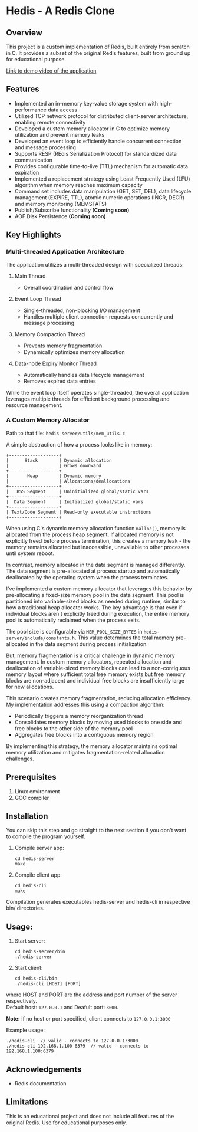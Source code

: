 # Hedis - A Redis Clone

## Overview
This project is a custom implementation of Redis, built entirely from scratch in C. It provides a subset of the original Redis features, built from ground up for educational purpose.

[Link to demo video of the application](https://drive.google.com/file/d/1pCi74EVRYATfrDMu5ZdxWHYO9VReyuxQ/view?usp=sharing)

## Features
* Implemented an in-memory key-value storage system with high-performance data access
* Utilized TCP network protocol for distributed client-server architecture, enabling remote connectivity
* Developed a custom memory allocator in C to optimize memory utilization and prevent memory leaks
* Developed an event loop to efficiently handle concurrent connection and message processing
* Supports RESP (REdis Serialization Protocol) for standardized data communication
* Provides configurable time-to-live (TTL) mechanism for automatic data expiration
* Implemented a replacement strategy using Least Frequently Used (LFU) algorithm when memory reaches maximum capacity
* Command set includes data manipulation (GET, SET, DEL), data lifecycle management (EXPIRE, TTL), atomic numeric operations (INCR, DECR) and memory monitoring (MEMSTATS)
* Publish/Subscribe functionality **(Coming soon)**
* AOF Disk Persistence **(Coming soon)**

## Key Highlights
### Multi-threaded Application Architecture

The application utilizes a multi-threaded design with specialized threads:

1. Main Thread
    * Overall coordination and control flow

2. Event Loop Thread
    * Single-threaded, non-blocking I/O management
    * Handles multiple client connection requests concurrently and message processing

3. Memory Compaction Thread
    * Prevents memory fragmentation
    * Dynamically optimizes memory allocation

4. Data-node Expiry Monitor Thread
    * Automatically handles data lifecycle management
    * Removes expired data entries

While the event loop itself operates single-threaded, the overall application leverages multiple threads for efficient background processing and resource management.

### A Custom Memory Allocator

Path to that file: `hedis-server/utils/mem_utils.c`

A simple abstraction of how a process looks like in memory:
```
+-------------------+
|      Stack        | Dynamic allocation
|                   | Grows downward
+-------------------+
|       Heap        | Dynamic memory
|                   | Allocations/deallocations
+-------------------+
|   BSS Segment     | Uninitialized global/static vars
+-------------------+
|  Data Segment     | Initialized global/static vars
+-------------------+
| Text/Code Segment | Read-only executable instructions
+-------------------+
```

When using C's dynamic memory allocation function `malloc()`, memory is allocated from the process heap segment. If allocated memory is not explicitly freed before process termination, this creates a memory leak - the memory remains allocated but inaccessible, unavailable to other processes until system reboot.

In contrast, memory allocated in the data segment is managed differently. The data segment is pre-allocated at process startup and automatically deallocated by the operating system when the process terminates.

I've implemented a custom memory allocator that leverages this behavior by pre-allocating a fixed-size memory pool in the data segment. This pool is partitioned into variable-sized blocks as needed during runtime, similar to how a traditional heap allocator works. The key advantage is that even if individual blocks aren't explicitly freed during execution, the entire memory pool is automatically reclaimed when the process exits.

The pool size is configurable via `MEM_POOL_SIZE_BYTES` in `hedis-server/include/constants.h`. This value determines the total memory pre-allocated in the data segment during process initialization.

But, memory fragmentation is a critical challenge in dynamic memory management. In custom memory allocators, repeated allocation and deallocation of variable-sized memory blocks can lead to a non-contiguous memory layout where sufficient total free memory exists but free memory blocks are non-adjacent and individual free blocks are insufficiently large for new allocations.

This scenario creates memory fragmentation, reducing allocation efficiency.
My implementation addresses this using a compaction algorithm:

* Periodically triggers a memory reorganization thread
* Consolidates memory blocks by moving used blocks to one side and free blocks to the other side of the memory pool
* Aggregates free blocks into a contiguous memory region

By implementing this strategy, the memory allocator maintains optimal memory utilization and mitigates fragmentation-related allocation challenges.

## Prerequisites
1. Linux environment
2. GCC compiler

## Installation
You can skip this step and go straight to the next section if you don't want to compile the program yourself.

1. Compile server app:
    ```
    cd hedis-server
    make
    ```
2. Compile client app:
    ```
    cd hedis-cli
    make
    ```
Compilation generates executables hedis-server and hedis-cli in respective bin/ directories.

## Usage:
1. Start server:
    ```
    cd hedis-server/bin
    ./hedis-server
    ```
2. Start client:
    ```
    cd hedis-cli/bin
    ./hedis-cli [HOST] [PORT]
    ```
where HOST and PORT are the address and port number of the server respectively.  
Default host: `127.0.0.1` and Deafult port: `3000`.  

**Note:** If no host or port specified, client connects to `127.0.0.1:3000`

Example usage:
```
./hedis-cli  // valid - connects to 127.0.0.1:3000
./hedis-cli 192.168.1.100 6379  // valid - connects to 192.168.1.100:6379
```

## Acknowledgements
* Redis documentation

## Limitations
This is an educational project and does not include all features of the original Redis. Use for educational purposes only.
